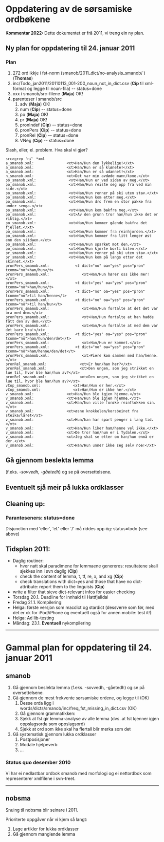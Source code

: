 # Oppdatering av de sørsamiske ordbøkene

**Kommentar 2022:** Dette dokumentet er frå 2011, vi treng ein ny plan.




## Ny plan for oppdatering til 24. januar 2011


### Plan
1. 272 ord ikkje i fst-norm (smanob/2011_dict/no-analysis_smanob/
) (**Thomas**)
1. inc/Todo_jan2011/20110113_001-200_noun_not_in_dict.csv  (**Cip** til xml-format og legge til noun-fila) -- status=done
1. xxx i smanob/src-filene (**Maja**) OK!
1. parenteser i smanob/src
	1. adv (**Maja**) OK! 
	1. num (**Cip**) -- status=done
	1. po  (**Maja**) OK!
	1. pr  (**Maja**) OK!
	1. pronIndef (**Cip**) -- status=done
	1. pronPers (**Cip**) -- status=done
	1. pronRel (**Cip**) -- status=done
	1. VNeg (**Cip**) -- status=done 






Slash, eller, el. problem. Hva skal vi gjør? 

```
src>grep 'n/' *xml
a_smanob.xml:               <xt>Han/Hun den lykkelige!</xt>
a_smanob.xml:               <xt>Han/Hun er så klønete!</xt>
a_smanob.xml:               <xt>Han/Hun er så udannet!</xt>
n_smanob.xml:               <xt>Det var min avdøde mann/kone.</xt>
po_smanob.xml:               <xt>Han/Hun er ved siden av meg.</xt>
po_smanob.xml:               <xt>Han/Hun reiste seg opp fra ved min side.</xt>
po_smanob.xml:               <xt>Han/Hun renner på ski uten stav.</xt>
po_smanob.xml:               <xt>Han/Hun kom etter meg.</xt>
po_smanob.xml:               <xt>Han/Hun dro frem en stor pakke fra under senga.</xt>
po_smanob.xml:               <xt>Han/Hun kom bakfra meg.</xt>
po_smanob.xml:               <xt>Av den grunn tror han/hun ikke det er riktig.</xt>
po_smanob.xml:               <xt>Han/Hun kommer gående bakfra det fjellet.</xt>
po_smanob.xml:               <xt>Han/Hun kommer fra reinhjorden.</xt>
po_smanob.xml:               <xt>Han/Hun kommer fra litt lenger øst enn den siidaen.</xt>
po_smanob.xml:               <xt>Han/Hun sparket mot den.</xt>
po_smanob.xml:               <xt>Han/Hun kjørte borti bilen.</xt>
pr_smanob.xml:               <xt>Han/Hun renner på ski uten stav.</xt>
pr_smanob.xml:               <xt>Han/Hun kom på langs etter det skinnet.</xt>
pronPers_smanob.xml:            <t dict="no" oa="yes" pos="pron" tcomm="no">han/hun</t>
pronPers_smanob.xml:               <xt>Han/Hun hører oss ikke mer!</xt>
pronPers_smanob.xml:            <t dict="yes" oa="yes" pos="pron" tcomm="no">han/hun</t>
pronPers_smanob.xml:            <t dict="no" oa="yes" pos="pron" tcomm="no">til han/henne</t>
pronPers_smanob.xml:            <t dict="no" oa="yes" pos="pron" tcomm="no">til han/hun</t>
pronPers_smanob.xml:               <xt>Han/Hun fortalte at det det var bra med dem.</xt>
pronPers_smanob.xml:               <xt>Han/Hun fortalte at han hadde fått den av dem.</xt>
pronPers_smanob.xml:               <xt>Han/Hun fortalte at med dem var det bare bra!</xt>
pronPers_smanob.xml:            <t dict="yes" oa="yes" pos="pron" tcomm="no">han/hun/den/det</t>
pronPers_smanob.xml:               <xt>Han/Hun er kommet.</xt>
pronPers_smanob.xml:            <t dict="no" oa="yes" pos="pron" tcomm="no">ham/henne/den/det</t>
pronPers_smanob.xml:               <xt>Piere kom sammen med han/henne.</xt>
pronRel_smanob.xml:               <xt>Er hun/han her?</xt>
pronRel_smanob.xml:               <xt>Den ungen, som jeg strikket en lue til, hvor ble han/hun av?</xt>
pronRel_smanob.xml:               <xt>Den ungen, som jeg strikket en lue til, hvor ble han/hun av?</xt>
vCop_smanob.xml:               <xt>Han/Hun er her.</xt>
vCop_smanob.xml:               <xt>Han/Hun er ikke her.</xt>
v_smanob.xml:               <xt>Han/Hun ble igjen hjemme.</xt>
v_smanob.xml:               <xt>Han/Hun ble igjen hjemme.</xt>
v_smanob.xml:               <xt>Han/hun ville forøke reinflokken sin.</xt>
v_smanob.xml:               <xt>øsne knokkelen/korsbeinet fra steika/låret</xt>
v_smanob.xml:               <xt>Hun/han har spart penger i lang tid.</xt>
v_smanob.xml:               <xt>Han/Hun liker ham/henne vel ikke.</xt>
v_smanob.xml:               <xt>De tror han/hun er i Tydalen.</xt>
v_smanob.xml:               <xt>Jeg skal se etter om han/hun ennå er der.</xt>
v_smanob.xml:               <xt>Han/Hun unner ikke seg selv noe!</xt>
```


## Gå gjennom beslekta lemma
 (f.eks. *-sovvedh, -gåetedh*) og se på
  oversettelsene.

## Eventuelt sjå meir på lukka ordklasser


## Cleaning up:


### Paranteseners: status=done


Disjunction med 'eller', 'el.' eller '/' må riddes opp óg: status=todo (see above)




## Tidsplan 2011:


- Daglig routiner:
	- hver natt skal paradimene for lemmaene genereres: resultatene skall sjekkes inn i svn daglig (**Cip**)
	- check the content of lemma, t, tf, re, x, and xg (**Cip**)
	- check translations with dict=yes and those that have no dict-attribute: report them to the linguists (**Cip**)
- write a filter that sieve dict-relevant infos for easier checking
- Torsdag 20.1. Deadline for innhald til Hattfjelldal
- Fredag 21.1. Kompilering
- Helga: første versjon som macdict og stardict (dessverre som før, med det er ok for iPod/iPhone og eventuelt også for annen mobile: test it!)
- Helga: Ad lib-testing
- Måndag: 23.1. **Eventuell** nykompilering




----


# Gammal plan for oppdatering til 24. januar 2011


## smanob


1. Gå gjennom beslekta lemma (f.eks. -sovvedh, -gåetedh) og se på
  oversettelsene.
1. Gå gjennom de mest frekvente sørsamiske ordene, og legge til (OK)
	1. Desse orda ligg i  words/dicts/smanob/inc/freq_fst_missing_in_dict.csv (OK)
	1. Gå gjennom grammatikken:
	1. Sjekk at fst gir lemma-analyse av alle lemma (dvs. at fst kjenner igjen
   oppslagsorda som oppslagsord)
	1. Sjekk at ord som ikke skal ha flertall blir merka som det
1. Gå systematisk gjennom lukka ordklasser
	1. Postposisjoner
	1. Modale hjelpeverb
	1. …




### Status quo desember 2010


Vi har ei nedlastbar ordbok smanob med morfologi og ei nettordbok
som representerer xmlfilene i svn-treet.




----


## nobsma


Snuing til nobsma blir seinare i 2011.

Prioriterte oppgåver når vi kjem så langt:


1. Lage artikler for lukka ordklasser
1. Gå gjennom manglende lemma




